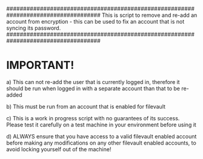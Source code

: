 ####################################################################################
This is script to remove and re-add an account from encryption - this can be used to fix an account that is not syncing its password.
####################################################################################

# IMPORTANT! 

a) This can not re-add the user that is currently logged in, therefore it should be run 
when logged in with a separate account than that to be re-added

b) This must be run from an account that is enabled for filevault

c) This is a work in progress script with no guarantees of its success.
Please test it carefully on a test machine in your environment before using it

 
d) ALWAYS ensure that you have access to a valid filevault enabled account before making 
any modifications on any other filevault enabled accounts, to avoid locking 
yourself out of the machine!
